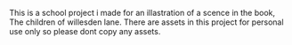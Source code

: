 This is a school project i made for an illastration of a scence in the book, The children of willesden lane.
There are assets in this project for personal use only so please dont copy any assets.
